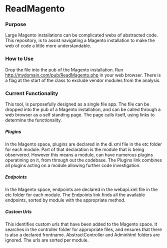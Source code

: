 # ReadMagento

### Purpose

Large Magento installations can be complicated webs of abstracted code. This repository, is to assist navigating a Magento installation to make the web of code a little more understandable.

### How to Use

Drop the file into the pub of the Magento installation. Run http://mydomain.com/pub/ReadMagento.php in your web browser. There is a flag at the start of the class to exclude vendor modules from the analysis.

### Current Functionality

This tool, is purposefully designed as a single file app. The file can be dropped into the pub of a Magento installation, and can be called through a web browser as a self standing page. The page calls itself, using links to determine the functionality.

##### Plugins

In the Magento space, plugins are declared in the di.xml file in the etc folder for each module. Part of that declaration is the module that is being observered. However this means a module, can have numerous plugins operatining on it, from through out the codebase. The Plugins link combines all plugins acting on a module allowing further code investigation.

##### Endpoints

In the Magento space, endpoints are declared in the webapi.xml file in the etc folder for each module. The Endpoints link finds all the available endpoints, sorted by module with the appropriate method.

##### Custom Urls

This identifies custom urls that have been added to the Magento space. It searches in the controller folder for appropriate files, and ensures that there is also a declared frontname. AbstractController and Adminhtml folders are ignored. The urls are sorted per module.


